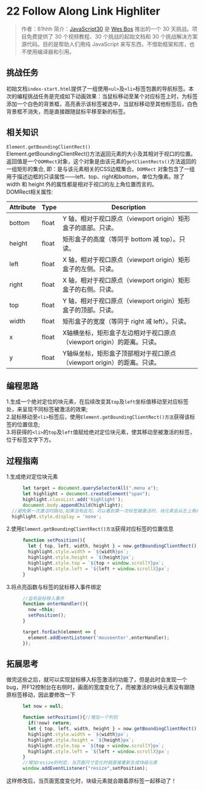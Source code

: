 # 22 Follow Along Link Highliter 

> 作者：61hhh 
> 简介：[JavaScript30](https://javascript30.com) 是 [Wes Bos](https://github.com/wesbos) 推出的一个 30 天挑战。项目免费提供了 30 个视频教程、30 个挑战的起始文档和 30 个挑战解决方案源代码。目的是帮助人们用纯 JavaScript 来写东西，不借助框架和库，也不使用编译器和引用。

## 挑战任务
初始文档`index-start.html`提供了一组使用`<ul>`及`<li>`标签包裹的导航标签。本次的编程挑战任务是完成如下动画效果：当鼠标移动至某个对应标签上时，为标签添加一个白色的背景框，高亮表示该标签被选中，当鼠标移动至其他标签后，白色背景框不消失，而是直接跟随鼠标平移至新的标签。


## 相关知识
`Element.getBoundingClientRect()`   
Element.getBoundingClientRect()方法返回元素的大小及其相对于视口的位置。   
返回值是一个`DOMRect`对象，这个对象是由该元素的`getClientRects()`方法返回的一组矩形的集合, 即：是与该元素相关的CSS边框集合。`DOMRect` 对象包含了一组用于描述边框的只读属性——left、top、right和bottom，单位为像素。除了 width 和 height 外的属性都是相对于视口的左上角位置而言的。   
DOMRect相关属性: 

Attribute | Type | Description
 --- | --- | ---
bottom | float | Y 轴，相对于视口原点（viewport origin）矩形盒子的底部。只读。 
height | float | 矩形盒子的高度（等同于 bottom 减 top）。只读。
left | float | X 轴，相对于视口原点（viewport origin）矩形盒子的左侧。只读。 
right | float | X 轴，相对于视口原点（viewport origin）矩形盒子的右侧。只读。 
top | float | Y 轴，相对于视口原点（viewport origin）矩形盒子的顶部。只读。
width | float | 矩形盒子的宽度（等同于 right 减 left）。只读。 
x | float | X轴横坐标，矩形盒子左边相对于视口原点（viewport origin）的距离。只读。 
y | float | Y轴纵坐标，矩形盒子顶部相对于视口原点（viewport origin）的距离。只读。

## 编程思路
1.生成一个绝对定位的块元素，在后续改变其`top`及`left`坐标值移动至对应标签处，来呈现不同标签被激活的效果;    
2.鼠标移动至`<li>`标签后，使用`Element.getBoundingClientRect()方法`获得该标签的位置信息;    
3.将获得的`<li>`的`top`及`left`值赋给绝对定位块元素，使其移动至被激活的标签，位于标签文字下方。   

## 过程指南
1.生成绝对定位块元素
```js
      let target = document.querySelectorAll(".menu a");
      let highlight = document.createElement("span");
      highlight.classList.add('highlight');
      document.body.appendChild(highlight);
  //避免第一次激活时跳动,如果没有此句，可以看到第一次标签被激活时，块元素会从左上角移动至对应标签处。
  highlight.style.display = 'none';
```
2.使用`Element.getBoundingClientRect()方法`获得对应标签的位置信息
```js
      function setPosition(){
        let { top, left, width, height } = now.getBoundingClientRect();
        highlight.style.width = `${width}px`;
        highlight.style.height = `${height}px`;
        highlight.style.top = `${top + window.scrollY}px`;
        highlight.style.left = `${left + window.scrollX}px`;
      }
```
3.将点亮函数与标签的鼠标移入事件绑定
```js
      //监听鼠标移入事件
      function enterHandler(){
        now =this;
        setPosition();
      }

      target.forEach(element => {
        element.addEventListener('mouseenter',enterHandler);
      });
```

## 拓展思考

做完这些之后，就可以实现鼠标移入标签激活的功能了，但是此时会发现一个bug，开F12控制台在右侧时，画面的宽度变化了，而被激活的块级元素没有跟随原标签移动，因此要修改一下

```js
      let now = null;

      function setPosition(){//增加一个判别
        if(!now) return;
        let { top, left, width, height } = now.getBoundingClientRect();
        highlight.style.width = `${width}px`;
        highlight.style.height = `${height}px`;
        highlight.style.top = `${top + window.scrollY}px`;
        highlight.style.left = `${left + window.scrollX}px`;
      }
	  //增加resize的判定，当页面尺寸变化时就直接重新生成块级元素
      window.addEventListener("resize",setPosition);
```

这样修改后，当页面宽度变化时，块级元素就会跟着原标签一起移动了！